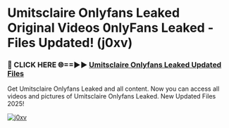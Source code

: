 # Umitsclaire Onlyfans Leaked Original Videos 0nlyFans Leaked - Files Updated! (j0xv)

<h3>🔴 CLICK HERE 🌐==►► <a href="https://tinyurl.com/ms9xzufz" rel="nofollow">Umitsclaire Onlyfans Leaked Updated Files</a></h3>

Get Umitsclaire Onlyfans Leaked and all content. Now you can access all videos and pictures of Umitsclaire Onlyfans Leaked. New Updated Files 2025!

[![j0xv](https://i.imgur.com/PQ7UWWw.gif)](https://tinyurl.com/ms9xzufz)
